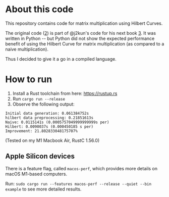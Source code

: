 # About this code

This repository contains code for matrix multiplication using Hilbert Curves.

The original code ([2]) is part of @j2kun's code for his next book [3]. It was written in Python -- but
Python did not show the expected performance benefit of using the Hilbert Curve for matrix multiplication
(as compared to a naive multiplication).

Thus I decided to give it a go in a compiled language.

[1]: https://github.com/j2kun/pmfp-code/pull/21/commits/312150eb26d4c29a70c71b69478a59f985f11f81
[2]: https://github.com/j2kun/pmfp-code/pull/21
[3]: https://github.com/j2kun/pmfp-code/

# How to run

1. Install a Rust toolchain from here: https://rustup.rs
2. Run `cargo run --release`
3. Observe the following output:

```shell
Initial data generation: 0.061384752s
hilbert data preprocessing: 0.21851613s
Naive: 0.0115141s (0.0005757049999999999s per)
Hilbert: 0.0090037s (0.000450185 s per)
Improvement: 21.802833048175707%
```

(Tested on my M1 Macbook Air, RustC 1.56.0)

## Apple Silicon devices

There is a feature flag, called `macos-perf`, which provides more details on macOS M1-based computers.

Run: `sudo cargo run --features macos-perf --release --quiet --bin example`
to see more detailed results.

